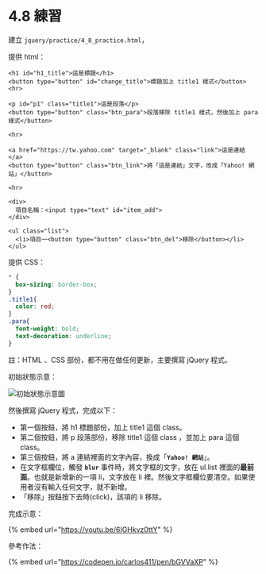 # 4.8 練習

建立 `jquery/practice/4_8_practice.html`，

提供 html：

```markup
<h1 id="h1_title">這是標題</h1>
<button type="button" id="change_title">標題加上 title1 樣式</button>
<hr>

<p id="p1" class="title1">這是段落</p>
<button type="button" class="btn_para">段落移除 title1 樣式，然後加上 para 樣式</button>

<hr>

<a href="https://tw.yahoo.com" target="_blank" class="link">這是連結</a>
<button type="button" class="btn_link">將「這是連結」文字，改成「Yahoo! 網站」</button>

<hr>

<div>
  項目名稱：<input type="text" id="item_add">
</div>

<ul class="list">
  <li>項目一<button type="button" class="btn_del">移除</button></li>
</ul>
```

提供 CSS：

```css
* {
  box-sizing: border-box;
}
.title1{
  color: red;
}
.para{
  font-weight: bold;
  text-decoration: underline;
}
```

註：HTML 、CSS 部份，都不用在做任何更新，主要撰寫 jQuery 程式。

初始狀態示意：

![初始狀態示意圖](<../.gitbook/assets/4\_9\_practice (1).png>)



然後撰寫 jQuery 程式，完成以下：

* 第一個按鈕，將 h1 標題部份，加上 title1 這個 class。
* 第二個按鈕，將 p 段落部份，移除 title1 這個 class ，並加上 para 這個 class。
* 第三個按鈕，將 a 連結裡面的文字內容，換成「**`Yahoo! 網站`**」。
* 在文字框欄位，觸發 **`blur`** 事件時，將文字框的文字，放在 ul.list 裡面的**最前面**。也就是新增新的一項 li，文字放在 li 裡。然後文字框欄位要清空。如果使用者沒有輸入任何文字，就不新增。
* 「移除」按鈕按下去時(click)，該項的 li 移除。



完成示意：

{% embed url="https://youtu.be/6IGHkvz0ttY" %}





參考作法：

{% embed url="https://codepen.io/carlos411/pen/bGVVaXP" %}

